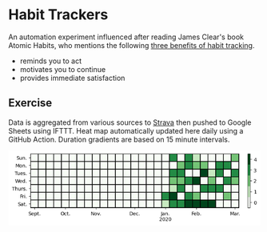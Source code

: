 # Habit Trackers

An automation experiment influenced after reading James Clear's book Atomic Habits, who mentions the following [three benefits of habit tracking](https://jamesclear.com/habit-tracker).

- reminds you to act
- motivates you to continue
- provides immediate satisfaction

## Exercise

Data is aggregated from various sources to [Strava](https://www.strava.com/) then pushed to Google Sheets using IFTTT. Heat map automatically updated here daily using a GitHub Action.  Duration gradients are based on 15 minute intervals.

![img](img/heatmap.png)
